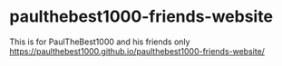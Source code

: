 # paulthebest1000-friends-website

This is for PaulTheBest1000 and his friends only https://paulthebest1000.github.io/paulthebest1000-friends-website/
